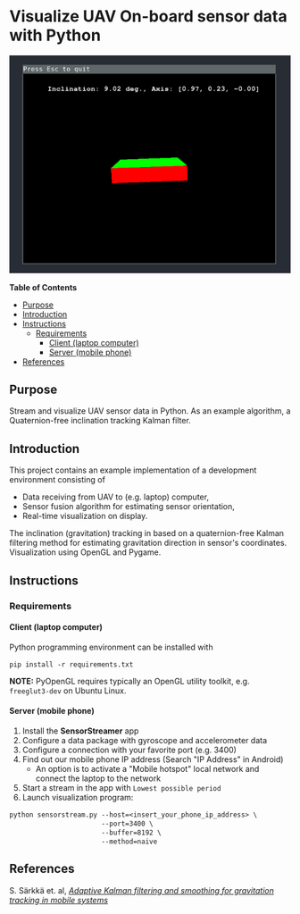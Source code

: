 # Visualize UAV On-board sensor data with Python

![gif-animation](./animation.gif)

<!-- markdown-toc start - Don't edit this section. Run M-x markdown-toc-refresh-toc -->
**Table of Contents**

- [Purpose](#purpose)
- [Introduction](#introduction)
- [Instructions](#instructions)
    - [Requirements](#requirements)
        - [Client (laptop computer)](#client-side-laptop-computer)
        - [Server (mobile phone)](#server-side-mobile-phone)
- [References](#references)

<!-- markdown-toc end -->


## Purpose
Stream and visualize UAV sensor data in Python. As an example
algorithm, a Quaternion-free inclination tracking Kalman filter.

## Introduction

This project contains an example implementation of a development environment consisting of

- Data receiving from UAV to (e.g. laptop) computer,
- Sensor fusion algorithm for estimating sensor orientation,
- Real-time visualization on display.

The inclination (gravitation) tracking in based on a quaternion-free Kalman
filtering method for estimating gravitation direction in sensor's coordinates.
Visualization using OpenGL and Pygame.

## Instructions

### Requirements

#### Client (laptop computer)

Python programming environment can be installed with

``` shell
pip install -r requirements.txt
```

**NOTE:** PyOpenGL requires typically an OpenGL utility toolkit, e.g.
`freeglut3-dev` on Ubuntu Linux.

#### Server (mobile phone)


1. Install the **SensorStreamer** app
2. Configure a data package with gyroscope and accelerometer data
3. Configure a connection with your favorite port (e.g. 3400)
4. Find out our mobile phone IP address (Search "IP Address" in Android)
   - An option is to activate a "Mobile hotspot" local network and connect
     the laptop to the network
5. Start a stream in the app with `Lowest possible period`
6. Launch visualization program:

``` shell
python sensorstream.py --host=<insert_your_phone_ip_address> \
                       --port=3400 \
                       --buffer=8192 \
                       --method=naive
```
   
## References

S. Särkkä et. al, [_Adaptive Kalman filtering and smoothing for gravitation tracking in mobile systems_](https://ieeexplore.ieee.org/abstract/document/7346762)

